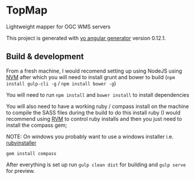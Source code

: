 # TopMap

Lightweight mapper for OGC WMS servers

This project is generated with [yo angular generator](https://github.com/yeoman/generator-angular)
version 0.12.1.

## Build & development

From a fresh machine, I would recomend setting up using NodeJS using [NVM](https://github.com/creationix/nvm) after which you will need to install grunt and bower to build (`npm install gulp-cli -g` / `npm install bower -g`)

You will need to run `npm install` and `bower install` to install dependencies

You will also need to have a working ruby / compass install on the machine to compile the SASS files during the build to do this install ruby (I would recommend using [RVM](https://rvm.io/) to control ruby installs and then you just need to install the compass gem;

NOTE: On windows you probably want to use a windows installer i.e. [rubyinstaller](http://rubyinstaller.org/)

`gem install compass` 

After everything is set up run `gulp clean dist` for building and `gulp serve` for preview.

